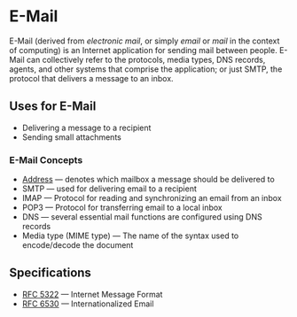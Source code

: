 # E-Mail

E-Mail (derived from <i>electronic mail</i>, or simply <i>email</i> or <i>mail</i> in the context of computing) is an Internet application for sending mail between people. E-Mail can collectively refer to the protocols, media types, DNS records, agents, and other systems that comprise the application; or just SMTP, the protocol that delivers a message to an inbox.

## Uses for E-Mail

* Delivering a message to a recipient
* Sending small attachments

### E-Mail Concepts

* [Address](address.md) — denotes which mailbox a message should be delivered to
* SMTP — used for delivering email to a recipient
* IMAP — Protocol for reading and synchronizing an email from an inbox
* POP3 — Protocol for transferring email to a local inbox
* DNS — several essential mail functions are configured using DNS records
* Media type (MIME type) — The name of the syntax used to encode/decode the document


## Specifications

* [RFC 5322](https://tools.ietf.org/html/rfc5322) — Internet Message Format
* [RFC 6530](https://tools.ietf.org/html/rfc6530) — Internationalized Email
